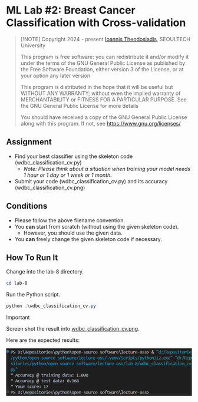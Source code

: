 # ML Lab #2: Breast Cancer Classification with Cross-validation
>
> [!NOTE]
> Copyright 2024 - present [Ioannis Theodosiadis](mailto:ioannis@seoultech.ac.kr), SEOULTECH University
>
> This program is free software: you can redistribute it and/or modify
> it under the terms of the GNU General Public License as published by
> the Free Software Foundation, either version 3 of the License, or
> at your option any later version
>
> This program is distributed in the hope that it will be useful
> but WITHOUT ANY WARRANTY; without even the implied warranty of
> MERCHANTABILITY or FITNESS FOR A PARTICULAR PURPOSE.  See the
> GNU General Public License for more details
>
> You should have received a copy of the GNU General Public License
> along with this program. If not, see <https://www.gnu.org/licenses/>

## Assignment

- Find your best classifier using the skeleton code (wdbc_classification_cv.py)
  - *Note: Please think about a situation when training your model needs 1 hour or 1 day or 1 week or 1 month.*
- Submit your code (wdbc_classification_cv.py) and its accuracy (wdbc_classification_cv.png)

## Conditions

- Please follow the above filename convention.
- You **can** start from scratch (without using the given skeleton code).
  - However, you should use the given data.
- You **can** freely change the given skeleton code if necessary.

## How To Run It

Change into the lab-8 directory.

```PowerShell
cd lab-8
```

Run the Python script.

```PowerShell
python .\wdbc_classification_cv.py
```

> [!IMPORTANT]
> Screen shot the result into [wdbc_classification_cv.png](./wdbc_classification_cv.png).

Here are the expected results:

![Classification CV](./wdbc_classification_cv.png)
